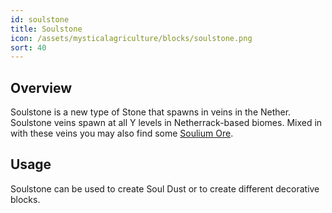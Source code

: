 ```yaml
---
id: soulstone
title: Soulstone
icon: /assets/mysticalagriculture/blocks/soulstone.png
sort: 40
---
```


## Overview

Soulstone is a new type of Stone that spawns in veins in the Nether. Soulstone veins spawn at all Y levels in Netherrack-based biomes. Mixed in with these veins you may also find some [Soulium Ore](soulium-ore.md).

## Usage

Soulstone can be used to create Soul Dust or to create different decorative blocks.
